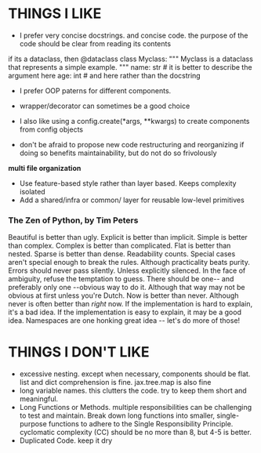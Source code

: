 # THINGS I LIKE

* I prefer very concise docstrings. and concise code. the purpose of the code
  should be clear from reading its contents

if its a dataclass, then
@dataclass class Myclass:
""" Myclass is a dataclass that represents a simple example. """
    name: str # it is better to describe the argument here
    age: int # and here rather than the docstring

* I prefer OOP paterns for different components.
* wrapper/decorator can sometimes be a good choice
* I also like using a config.create(*args, **kwargs) to create components from
  config objects

* don't be afraid to propose new code restructuring and reorganizing if doing
  so benefits maintainability, but do not do so frivolously

**multi file organization**
*	Use feature-based style rather than layer based. Keeps complexity isolated
*	Add a shared/infra or common/ layer for reusable low-level primitives

### The Zen of Python, by Tim Peters

Beautiful is better than ugly.
Explicit is better than implicit.
Simple is better than complex.
Complex is better than complicated.
Flat is better than nested.
Sparse is better than dense.
Readability counts.
Special cases aren't special enough to break the rules.
Although practicality beats purity.
Errors should never pass silently.
Unless explicitly silenced.
In the face of ambiguity, refuse the temptation to guess.
There should be one-- and preferably only one --obvious way to do it.
Although that way may not be obvious at first unless you're Dutch.
Now is better than never.
Although never is often better than *right* now.
If the implementation is hard to explain, it's a bad idea.
If the implementation is easy to explain, it may be a good idea.
Namespaces are one honking great idea -- let's do more of those!


# THINGS I DON'T LIKE

* excessive nesting. except when necessary, components should be flat. list and
  dict comprehension is fine. jax.tree.map is also fine
* long variable names. this clutters the code. try to keep them short and
  meaningful.
* Long Functions or Methods. multiple responsibilities can be challenging to
  test and maintain. Break down long functions into smaller, single-purpose
  functions to adhere to the Single Responsibility Principle. cyclomatic complexity (CC) should be no more than 8, but 4-5 is better.
* Duplicated Code. keep it dry
